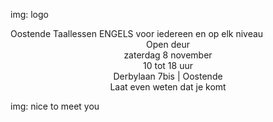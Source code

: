 
img: logo

<span class="fnt_serif100 fnt_s19">
Oostende
</span>

<span class="fnt_sans100">
    <span class="fnt_s32">Taallessen </span> 
    <span class="fnt_sans500 fnt_s38">ENGELS </span> 
    <span class="fnt_s28">voor </span> 
    <span class="fnt_sans500 fnt_s38">iedereen </span> 
    <span class="fnt_s28">en </span> 
    <span class="fnt_s28">op </span> 
    <span class="fnt_sans500 fnt_s38">elk niveau</span> 
</span>


<div id="opendeur" style="text-align: center;">
    <span class="fnt_serif700">
        <span class="fnt_grn">
            <span class="fnt_serif1000 fnt_s34">Open </span> 
            <span class="fnt_s34">deur </span> 
        </span>
        <br>
        <span class="fnt_s32">
            zaterdag 8 november 
            <br>
            10 tot 18 uur 
        </span> 
        <br>
        <span class="fnt_serif300 fnt_s27">Derbylaan 7bis | Oostende </span> 
        <br>
        <span class="fnt_s20">Laat even weten dat je komt </span> 
    </span>
</div>


img: nice to meet you

